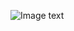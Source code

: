![Image text](https://github.com/jdcloudcom/cn/blob/baishi/image/whitepaper/%E8%BF%81%E7%A7%BB%E7%9B%AE%E5%BD%95.png)
